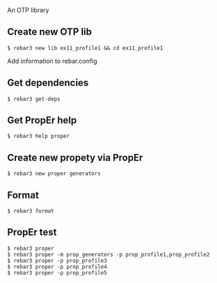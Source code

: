 An OTP library


Create new OTP lib
-----
    $ rebar3 new lib ex11_profile1 && cd ex11_profile1

Add information to rebar.config


Get dependencies
-----
    $ rebar3 get-deps


Get PropEr help
-----
    $ rebar3 help proper


Create new propety via PropEr
-----
    $ rebar3 new proper generators


Format
-----
    $ rebar3 format


PropEr test
-----
    $ rebar3 proper
	$ rebar3 proper -m prop_generators -p prop_profile1,prop_profile2
	$ rebar3 proper -p prop_profile3
	$ rebar3 proper -p prop_profile4
	$ rebar3 proper -p prop_profile5

